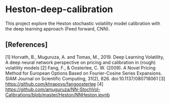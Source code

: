 # Heston-deep-calibration

This project explore the Heston stochastic volatility model calibration with the deep learning approach (Feed forward, CNN). 

## [References]
[1] Horvath, B., Muguruza, A. and Tomas, M., 2019. Deep Learning Volatility, A deep neural network perspective on pricing and calibration in (rough) volatility models
[2] Fang, F., & Oosterlee, C. W. (2009). A Novel Pricing Method for European Options Based on Fourier-Cosine Series Expansions. SIAM Journal on Scientific Computing, 31(2), 826. doi:10.1137/080718061
[3] https://github.com/khrapovs/fangoosterlee
[4] https://github.com/amuguruza/NN-StochVol-Calibrations/blob/master/Heston/NNHeston.ipynb
